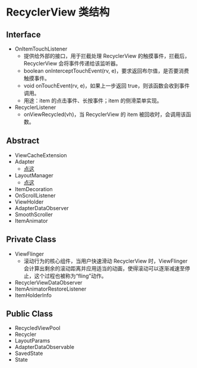 # RecyclerView 类结构

## Interface

- OnItemTouchListener
    - 提供给外部的接口，用于拦截处理 RecyclerView 的触摸事件，拦截后，RecyclerView 会将事件传递给该监听器。
    - boolean onInterceptTouchEvent(rv, e)，要求返回布尔值，是否要消费触摸事件。
    - void onTouchEvent(rv, e)，如果上一步返回 true，则该函数会收到事件调用。
    - 用途：item 的点击事件、长按事件；item 的侧滑菜单实现。
- RecyclerListener
    - onViewRecycled(vh)，当 RecyclerView 的 item 被回收时，会调用该函数。

## Abstract

- ViewCacheExtension
- Adapter
    - [点这](adapter.md)
- LayoutManager
    - [点这](LayoutManager.md)
- ItemDecoration
- OnScrollListener
- ViewHolder
- AdapterDataObserver
- SmoothScroller
- ItemAnimator

## Private Class

- ViewFlinger
    - 滚动行为的核心组件，当用户快速滑动 RecyclerView 时，ViewFlinger 会计算出剩余的滚动距离并应用适当的动画，使得滚动可以逐渐减速至停止，这个过程也被称为“fling”动作。
- RecyclerViewDataObserver
- ItemAnimatorRestoreListener
- ItemHolderInfo

## Public Class

- RecycledViewPool
- Recycler
- LayoutParams
- AdapterDataObservable
- SavedState
- State